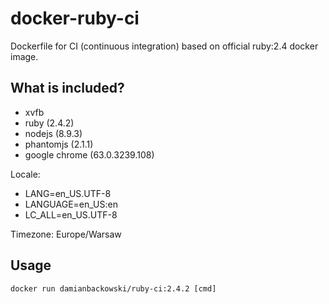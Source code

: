 # docker-ruby-ci

Dockerfile for CI (continuous integration) based on official ruby:2.4 docker image.

## What is included?

* xvfb
* ruby (2.4.2)
* nodejs (8.9.3)
* phantomjs (2.1.1)
* google chrome (63.0.3239.108)

Locale:

* LANG=en_US.UTF-8
* LANGUAGE=en_US:en
* LC_ALL=en_US.UTF-8

Timezone: Europe/Warsaw

## Usage 

```
docker run damianbackowski/ruby-ci:2.4.2 [cmd]
```
